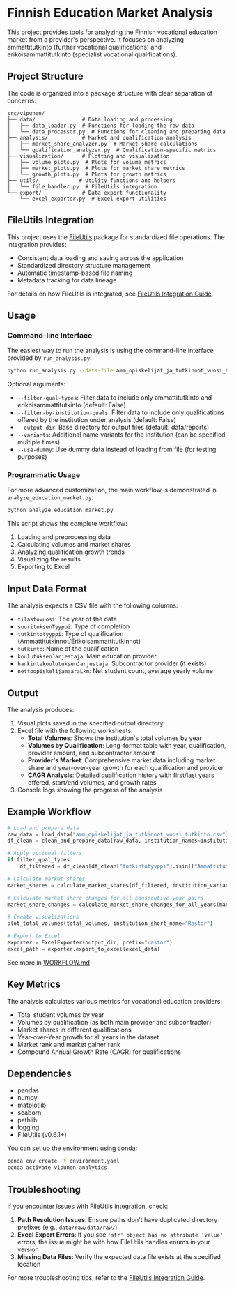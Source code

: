 # Finnish Education Market Analysis

This project provides tools for analyzing the Finnish vocational education market from a provider's perspective. It focuses on analyzing ammattitutkinto (further vocational qualifications) and erikoisammattitutkinto (specialist vocational qualifications).

## Project Structure

The code is organized into a package structure with clear separation of concerns:

```
src/vipunen/
├── data/               # Data loading and processing
│   ├── data_loader.py  # Functions for loading the raw data
│   └── data_processor.py  # Functions for cleaning and preparing data
├── analysis/           # Market and qualification analysis
│   ├── market_share_analyzer.py  # Market share calculations
│   └── qualification_analyzer.py  # Qualification-specific metrics
├── visualization/      # Plotting and visualization
│   ├── volume_plots.py  # Plots for volume metrics
│   ├── market_plots.py  # Plots for market share metrics
│   └── growth_plots.py  # Plots for growth metrics
├── utils/             # Utility functions and helpers
│   └── file_handler.py  # FileUtils integration
└── export/             # Data export functionality
    └── excel_exporter.py  # Excel export utilities
```

## FileUtils Integration

This project uses the [FileUtils](https://github.com/topi-python/FileUtils) package for standardized file operations. The integration provides:

- Consistent data loading and saving across the application
- Standardized directory structure management
- Automatic timestamp-based file naming
- Metadata tracking for data lineage

For details on how FileUtils is integrated, see [FileUtils Integration Guide](docs/FILEUTILS_INTEGRATION.md).

## Usage

### Command-line Interface

The easiest way to run the analysis is using the command-line interface provided by `run_analysis.py`:

```bash
python run_analysis.py --data-file amm_opiskelijat_ja_tutkinnot_vuosi_tutkinto.csv --institution "Rastor-instituutti ry" --variant "Rastor Oy --short-name "RI"
```

Optional arguments:
- `--filter-qual-types`: Filter data to include only ammattitutkinto and erikoisammattitutkinto (default: False)
- `--filter-by-institution-quals`: Filter data to include only qualifications offered by the institution under analysis (default: False)
- `--output-dir`: Base directory for output files (default: data/reports)
- `--variants`: Additional name variants for the institution (can be specified multiple times)
- `--use-dummy`: Use dummy data instead of loading from file (for testing purposes)

### Programmatic Usage

For more advanced customization, the main workflow is demonstrated in `analyze_education_market.py`:

```python
python analyze_education_market.py
```

This script shows the complete workflow:
1. Loading and preprocessing data
2. Calculating volumes and market shares
3. Analyzing qualification growth trends
4. Visualizing the results
5. Exporting to Excel

## Input Data Format

The analysis expects a CSV file with the following columns:
- `tilastovuosi`: The year of the data
- `suorituksenTyyppi`: Type of completion 
- `tutkintotyyppi`: Type of qualification (Ammattitutkinnot/Erikoisammattitutkinnot)
- `tutkinto`: Name of the qualification
- `koulutuksenJarjestaja`: Main education provider
- `hankintakoulutuksenJarjestaja`: Subcontractor provider (if exists)
- `nettoopiskelijamaaraLkm`: Net student count, average yearly volume

## Output

The analysis produces:
1. Visual plots saved in the specified output directory
2. Excel file with the following worksheets:
   - **Total Volumes**: Shows the institution's total volumes by year
   - **Volumes by Qualification**: Long-format table with year, qualification, provider amount, and subcontractor amount
   - **Provider's Market**: Comprehensive market data including market share and year-over-year growth for each qualification and provider
   - **CAGR Analysis**: Detailed qualification history with first/last years offered, start/end volumes, and growth rates
3. Console logs showing the progress of the analysis

## Example Workflow

```python
# Load and prepare data
raw_data = load_data("amm_opiskelijat_ja_tutkinnot_vuosi_tutkinto.csv")
df_clean = clean_and_prepare_data(raw_data, institution_names=institution_variants)

# Apply optional filters
if filter_qual_types:
    df_filtered = df_clean[df_clean["tutkintotyyppi"].isin(["Ammattitutkinnot", "Erikoisammattitutkinnot"])]

# Calculate market shares
market_shares = calculate_market_shares(df_filtered, institution_variants)

# Calculate market share changes for all consecutive year pairs
market_share_changes = calculate_market_share_changes_for_all_years(market_shares, all_years)

# Create visualizations
plot_total_volumes(total_volumes, institution_short_name="Rastor")

# Export to Excel
exporter = ExcelExporter(output_dir, prefix="rastor")
excel_path = exporter.export_to_excel(excel_data)
```
See more in [WORKFLOW.md](docs/WORKFLOW.md)

## Key Metrics

The analysis calculates various metrics for vocational education providers:
- Total student volumes by year
- Volumes by qualification (as both main provider and subcontractor)
- Market shares in different qualifications
- Year-over-Year growth for all years in the dataset
- Market rank and market gainer rank
- Compound Annual Growth Rate (CAGR) for qualifications

## Dependencies

- pandas
- numpy
- matplotlib
- seaborn
- pathlib
- logging
- FileUtils (v0.6.1+)

You can set up the environment using conda:

```bash
conda env create -f environment.yaml
conda activate vipunen-analytics
```

## Troubleshooting

If you encounter issues with FileUtils integration, check:

1. **Path Resolution Issues**: Ensure paths don't have duplicated directory prefixes (e.g., `data/raw/data/raw/`)
2. **Excel Export Errors**: If you see `'str' object has no attribute 'value'` errors, the issue might be with how FileUtils handles enums in your version
3. **Missing Data Files**: Verify the expected data file exists at the specified location

For more troubleshooting tips, refer to the [FileUtils Integration Guide](docs/FILEUTILS_INTEGRATION.md). 